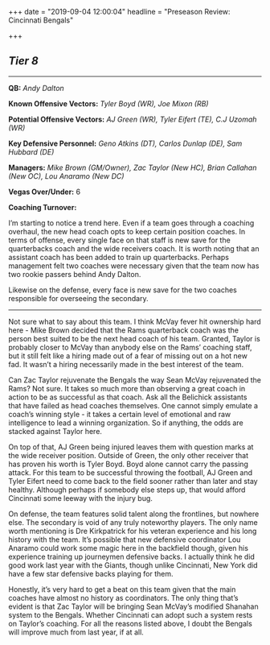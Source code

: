 +++
date = "2019-09-04 12:00:04"
headline = "Preseason Review: Cincinnati Bengals"

+++
## **_Tier 8_**

***

**QB:** _Andy Dalton_

**Known Offensive Vectors:** _Tyler Boyd (WR), Joe Mixon (RB)_

**Potential Offensive Vectors:** _AJ Green (WR), Tyler Eifert (TE), C.J Uzomah (WR)_

**Key Defensive Personnel:** _Geno Atkins (DT), Carlos Dunlap (DE), Sam Hubbard (DE)_

**Managers:** _Mike Brown (GM/Owner), Zac Taylor (New HC), Brian Callahan (New OC), Lou Anaramo (New DC)_

**Vegas Over/Under:** 6

**Coaching Turnover:**

I’m starting to notice a trend here. Even if a team goes through a coaching overhaul, the new head coach opts to keep certain position coaches. In terms of offense, every single face on that staff is new save for the quarterbacks coach and the wide receivers coach. It is worth noting that an assistant coach has been added to train up quarterbacks. Perhaps management felt two coaches were necessary given that the team now has two rookie passers behind Andy Dalton.

Likewise on the defense, every face is new save for the two coaches responsible for overseeing the secondary.

***

Not sure what to say about this team. I think McVay fever hit ownership hard here - Mike Brown decided that the Rams quarterback coach was the person best suited to be the next head coach of his team. Granted, Taylor is probably closer to McVay than anybody else on the Rams’ coaching staff, but it still felt like a hiring made out of a fear of missing out on a hot new fad. It wasn’t a hiring necessarily made in the best interest of the team.

Can Zac Taylor rejuvenate the Bengals the way Sean McVay rejuvenated the Rams? Not sure. It takes so much more than observing a great coach in action to be as successful as that coach. Ask all the Belichick assistants that have failed as head coaches themselves. One cannot simply emulate a coach’s winning style - it takes a certain level of emotional and raw intelligence to lead a winning organization. So if anything, the odds are stacked against Taylor here.

On top of that, AJ Green being injured leaves them with question marks at the wide receiver position. Outside of Green, the only other receiver that has proven his worth is Tyler Boyd. Boyd alone cannot carry the passing attack. For this team to be successful throwing the football, AJ Green and Tyler Eifert need to come back to the field sooner rather than later and stay healthy. Although perhaps if somebody else steps up, that would afford Cincinnati some leeway with the injury bug.

On defense, the team features solid talent along the frontlines, but nowhere else. The secondary is void of any truly noteworthy players. The only name worth mentioning is Dre Kirkpatrick for his veteran experience and his long history with the team. It’s possible that new defensive coordinator Lou Anaramo could work some magic here in the backfield though, given his experience training up journeymen defensive backs. I actually think he did good work last year with the Giants, though unlike Cincinnati, New York did have a few star defensive backs playing for them.

Honestly, it’s very hard to get a beat on this team given that the main coaches have almost no history as coordinators. The only thing that’s evident is that Zac Taylor will be bringing Sean McVay’s modified Shanahan system to the Bengals. Whether Cincinnati can adopt such a system rests on Taylor’s coaching. For all the reasons listed above, I doubt the Bengals will improve much from last year, if at all.